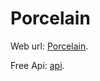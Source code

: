 # Porcelain

Web url: [Porcelain](http://porcelain-music.s3-website-ap-southeast-1.amazonaws.com/).

Free Api: [api](https://www.free-api.com/doc/302).
